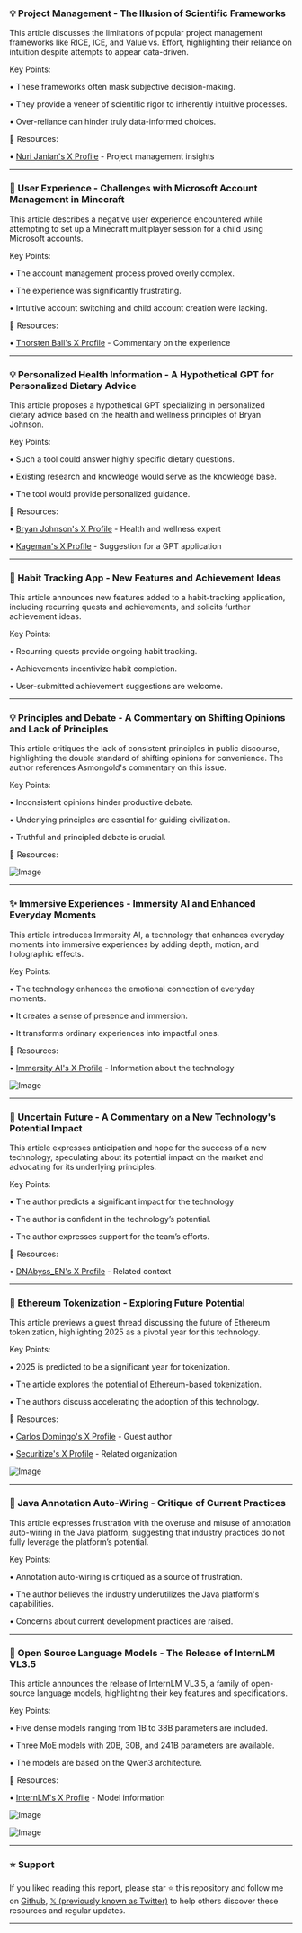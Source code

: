 ### 💡 Project Management - The Illusion of Scientific Frameworks

This article discusses the limitations of popular project management frameworks like RICE, ICE, and Value vs. Effort, highlighting their reliance on intuition despite attempts to appear data-driven.

Key Points:

• These frameworks often mask subjective decision-making.


• They provide a veneer of scientific rigor to inherently intuitive processes.


•  Over-reliance can hinder truly data-informed choices.


🔗 Resources:

• [Nuri Janian's X Profile](https://x.com/nurijanian) -  Project management insights


---

### 🤖 User Experience - Challenges with Microsoft Account Management in Minecraft

This article describes a negative user experience encountered while attempting to set up a Minecraft multiplayer session for a child using Microsoft accounts.

Key Points:

• The account management process proved overly complex.


•  The experience was significantly frustrating.


•  Intuitive account switching and child account creation were lacking.


🔗 Resources:

• [Thorsten Ball's X Profile](https://x.com/thorstenball) -  Commentary on the experience


---

### 💡 Personalized Health Information - A Hypothetical GPT for Personalized Dietary Advice

This article proposes a hypothetical GPT specializing in personalized dietary advice based on the health and wellness principles of Bryan Johnson.

Key Points:

•  Such a tool could answer highly specific dietary questions.


•  Existing research and knowledge would serve as the knowledge base.


•  The tool would provide personalized guidance.


🔗 Resources:

• [Bryan Johnson's X Profile](https://x.com/bryan_johnson) - Health and wellness expert


• [Kageman's X Profile](https://x.com/kageman) -  Suggestion for a GPT application


---

### 🚀 Habit Tracking App - New Features and Achievement Ideas

This article announces new features added to a habit-tracking application, including recurring quests and achievements, and solicits further achievement ideas.

Key Points:

• Recurring quests provide ongoing habit tracking.


• Achievements incentivize habit completion.


• User-submitted achievement suggestions are welcome.



---

### 💡 Principles and Debate - A Commentary on Shifting Opinions and Lack of Principles

This article critiques the lack of consistent principles in public discourse, highlighting the double standard of shifting opinions for convenience.  The author references Asmongold's commentary on this issue.

Key Points:

•  Inconsistent opinions hinder productive debate.


•  Underlying principles are essential for guiding civilization.


•  Truthful and principled debate is crucial.



🔗 Resources:

![Image](https://pbs.twimg.com/media/GzSxZ0ea4AIqGw5?format=jpg&name=small)


---

### ✨ Immersive Experiences - Immersity AI and Enhanced Everyday Moments

This article introduces Immersity AI, a technology that enhances everyday moments into immersive experiences by adding depth, motion, and holographic effects.

Key Points:

•  The technology enhances the emotional connection of everyday moments.


•  It creates a sense of presence and immersion.


•  It transforms ordinary experiences into impactful ones.


🔗 Resources:

• [Immersity AI's X Profile](https://x.com/immersity_AI) -  Information about the technology


![Image](https://pbs.twimg.com/amplify_video_thumb/1960386767858913281/img/cceyzSrWY6fneWwt.jpg)


---

### 🚀  Uncertain Future - A Commentary on a New Technology's Potential Impact

This article expresses anticipation and hope for the success of a new technology, speculating about its potential impact on the market and advocating for its underlying principles.

Key Points:

• The author predicts a significant impact for the technology


• The author is confident in the technology’s potential.


• The author expresses support for the team’s efforts.



🔗 Resources:

• [DNAbyss_EN's X Profile](https://x.com/DNAbyss_EN) -  Related context


---

### 🤖 Ethereum Tokenization - Exploring Future Potential

This article previews a guest thread discussing the future of Ethereum tokenization, highlighting 2025 as a pivotal year for this technology.

Key Points:

•  2025 is predicted to be a significant year for tokenization.


•  The article explores the potential of Ethereum-based tokenization.


•  The authors discuss accelerating the adoption of this technology.


🔗 Resources:

• [Carlos Domingo's X Profile](https://x.com/carlosdomingo) - Guest author


• [Securitize's X Profile](https://x.com/Securitize) -  Related organization


![Image](https://pbs.twimg.com/media/GzSol98bkAEshGu?format=jpg&name=small)


---

### 🤖 Java Annotation Auto-Wiring - Critique of Current Practices

This article expresses frustration with the overuse and misuse of annotation auto-wiring in the Java platform, suggesting that industry practices do not fully leverage the platform’s potential.

Key Points:

• Annotation auto-wiring is critiqued as a source of frustration.


• The author believes the industry underutilizes the Java platform's capabilities.


• Concerns about current development practices are raised.




---

### 🚀 Open Source Language Models - The Release of InternLM VL3.5

This article announces the release of InternLM VL3.5, a family of open-source language models, highlighting their key features and specifications.

Key Points:

•  Five dense models ranging from 1B to 38B parameters are included.


•  Three MoE models with 20B, 30B, and 241B parameters are available.


•  The models are based on the Qwen3 architecture.


🔗 Resources:

• [InternLM's X Profile](https://x.com/intern_lm) -  Model information


![Image](https://pbs.twimg.com/media/GzSvOvYXYAAKzfw?format=jpg&name=small)


![Image](https://pbs.twimg.com/media/GzSvPVUWAAETDSQ?format=jpg&name=small)


---

### ⭐️ Support

If you liked reading this report, please star ⭐️ this repository and follow me on [Github](https://github.com/Drix10), [𝕏 (previously known as Twitter)](https://x.com/DRIX_10_) to help others discover these resources and regular updates.

---